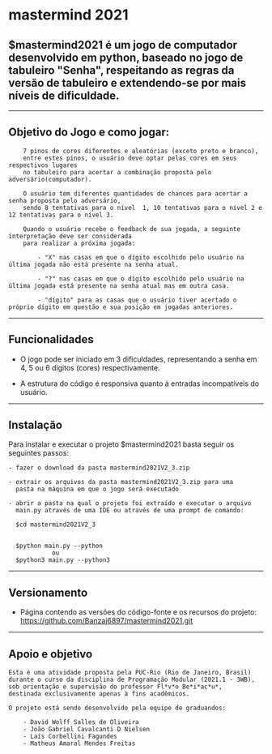 mastermind 2021
========

$**mastermind2021** é um jogo de computador desenvolvido em **python**, baseado no jogo de tabuleiro "Senha",
respeitando as regras da versão de tabuleiro e extendendo-se por mais níveis de dificuldade.
--------
--------

Objetivo do Jogo e como jogar:
------------------------------

        7 pinos de cores diferentes e aleatórias (exceto preto e branco), 
        entre estes pinos, o usuário deve optar pelas cores em seus respectivos lugares 
        no tabuleiro para acertar a combinação proposta pelo adversário(computador).

        O usuário tem diferentes quantidades de chances para acertar a senha proposta pelo adversário, 
        sendo 8 tentativas para o nível  1, 10 tentativas para o nível 2 e 12 tentativas para o nível 3. 

        Quando o usuário recebe o feedback de sua jogada, a seguinte interpretação deve ser considerada 
        para realizar a próxima jogada: 

            - "X" nas casas em que o dígito escolhido pelo usuário na última jogada não está presente na senha atual.

            - "?" nas casas em que o dígito escolhido pelo usuário na última jogada está presente na senha atual mas em outra casa.

            - "dígito" para as casas que o usuário tiver acertado o próprio dígito em questão e sua posição em jogadas anteriores. 
-------------------------------
Funcionalidades
--------

- O jogo pode ser iniciado em 3 dificuldades, 
representando a senha em 4, 5 ou 6 dígitos (cores) respectivamente.  

- A estrutura do código é responsiva quanto à entradas incompatíveis do usuário. 
--------
Instalação
------------

Para instalar e executar o projeto $mastermind2021 basta seguir os seguintes passos:

    - fazer o download da pasta mastermind2021V2_3.zip 

    - extrair os arquivos da pasta mastermind2021V2_3.zip para uma 
      pasta na máquina em que o jogo será executado

    - abrir a pasta na qual o projeto foi extraído e executar o arquivo 
      main.py através de uma IDE ou através de uma prompt de comando:

      $cd mastermind2021V2_3


      $python main.py --python
                ou
      $python3 main.py --python3
     
------------
Versionamento
----------

- Página contendo as versões do código-fonte e os recursos do projeto: https://github.com/Banzai6897/mastermind2021.git
----------
Apoio e objetivo
-------
    Esta é uma atividade proposta pela PUC-Rio (Rio de Janeiro, Brasil) 
    durante o curso da disciplina de Programação Modular (2021.1 - 3WB),
    sob orientação e supervisão do professor Fl*v*o Be*i*ac*u*,
    destinada exclusivamente apenas à fins acadêmicos. 
    
    O projeto está sendo desenvolvido pela equipe de graduandos:

        - David Wolff Salles de Oliveira
        - João Gabriel Cavalcanti D Nielsen 
        - Laís Corbellini Fagundes 
        - Matheus Amaral Mendes Freitas
